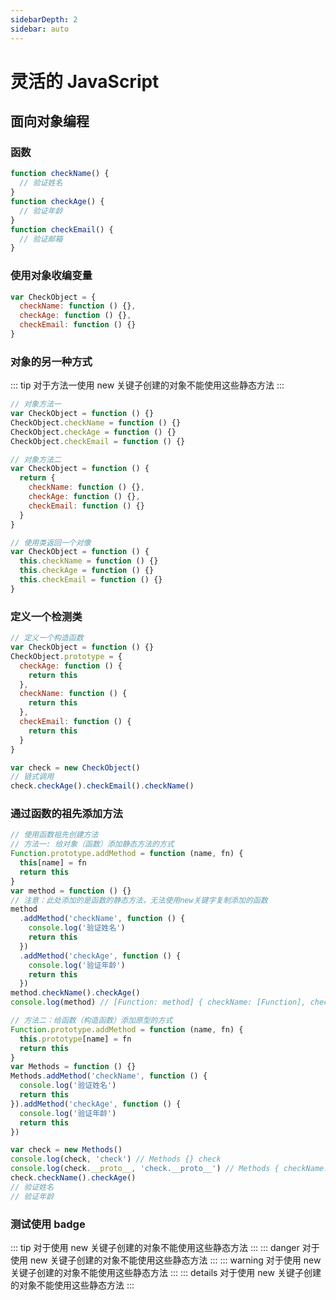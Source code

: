 ```yaml
---
sidebarDepth: 2
sidebar: auto
---
```


# 灵活的 JavaScript

## 面向对象编程

### 函数

```js
function checkName() {
  // 验证姓名
}
function checkAge() {
  // 验证年龄
}
function checkEmail() {
  // 验证邮箱
}
```

### 使用对象收编变量

```js
var CheckObject = {
  checkName: function () {},
  checkAge: function () {},
  checkEmail: function () {}
}
```

### 对象的另一种方式

::: tip
对于方法一使用 new 关键子创建的对象不能使用这些静态方法
:::

```js
// 对象方法一
var CheckObject = function () {}
CheckObject.checkName = function () {}
CheckObject.checkAge = function () {}
CheckObject.checkEmail = function () {}

// 对象方法二
var CheckObject = function () {
  return {
    checkName: function () {},
    checkAge: function () {},
    checkEmail: function () {}
  }
}

// 使用类返回一个对像
var CheckObject = function () {
  this.checkName = function () {}
  this.checkAge = function () {}
  this.checkEmail = function () {}
}
```

### 定义一个检测类

```js
// 定义一个构造函数
var CheckObject = function () {}
CheckObject.prototype = {
  checkAge: function () {
    return this
  },
  checkName: function () {
    return this
  },
  checkEmail: function () {
    return this
  }
}

var check = new CheckObject()
// 链式调用
check.checkAge().checkEmail().checkName()
```

### 通过函数的祖先添加方法

```js
// 使用函数祖先创建方法
// 方法一: 给对象（函数）添加静态方法的方式
Function.prototype.addMethod = function (name, fn) {
  this[name] = fn
  return this
}
var method = function () {}
// 注意：此处添加的是函数的静态方法，无法使用new关键字复制添加的函数
method
  .addMethod('checkName', function () {
    console.log('验证姓名')
    return this
  })
  .addMethod('checkAge', function () {
    console.log('验证年龄')
    return this
  })
method.checkName().checkAge()
console.log(method) // [Function: method] { checkName: [Function], checkAge: [Function] }

// 方法二：给函数（构造函数）添加原型的方式
Function.prototype.addMethod = function (name, fn) {
  this.prototype[name] = fn
  return this
}
var Methods = function () {}
Methods.addMethod('checkName', function () {
  console.log('验证姓名')
  return this
}).addMethod('checkAge', function () {
  console.log('验证年龄')
  return this
})

var check = new Methods()
console.log(check, 'check') // Methods {} check
console.log(check.__proto__, 'check.__proto__') // Methods { checkName: [Function], checkAge: [Function] } check.__proto__
check.checkName().checkAge()
// 验证姓名
// 验证年龄
```

### 测试使用 badge

::: tip
对于使用 new 关键子创建的对象不能使用这些静态方法
:::
::: danger
对于使用 new 关键子创建的对象不能使用这些静态方法
:::
::: warning
对于使用 new 关键子创建的对象不能使用这些静态方法
:::
::: details
对于使用 new 关键子创建的对象不能使用这些静态方法
:::

```

```
